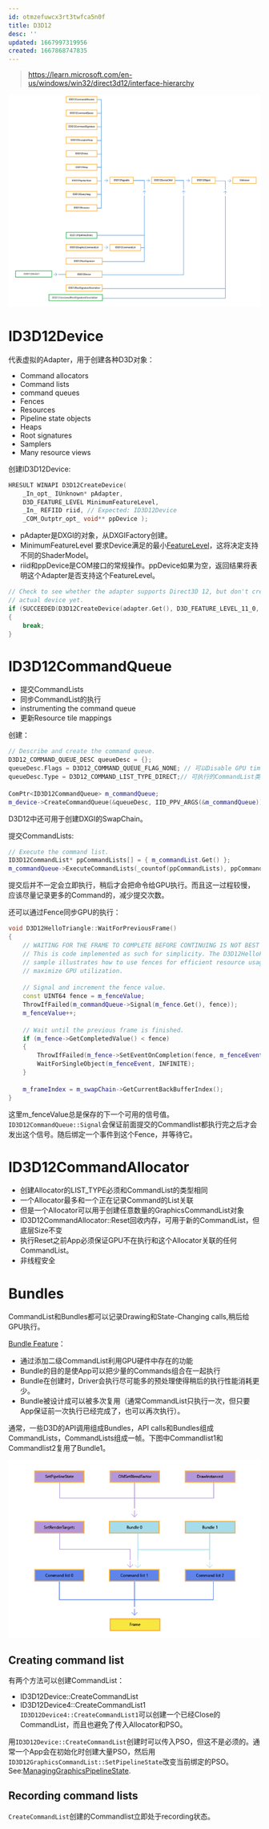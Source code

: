 ```yaml
---
id: otmzefuwcx3rt3twfca5n0f
title: D3D12
desc: ''
updated: 1667997319956
created: 1667868747835
---
```


> https://learn.microsoft.com/en-us/windows/win32/direct3d12/interface-hierarchy

![](/assets/images/Direct3D12.png)

# ID3D12Device

代表虚拟的Adapter，用于创建各种D3D对象：

* Command allocators
* Command lists
* command queues
* Fences
* Resources
* Pipeline state objects
* Heaps
* Root signatures
* Samplers
* Many resource views

创建ID3D12Device:
```c++
HRESULT WINAPI D3D12CreateDevice(
    _In_opt_ IUnknown* pAdapter,
    D3D_FEATURE_LEVEL MinimumFeatureLevel,
    _In_ REFIID riid, // Expected: ID3D12Device
    _COM_Outptr_opt_ void** ppDevice );
```
* pAdapter是DXGI的对象，从DXGIFactory创建。
* MinimumFeatureLevel 要求Device满足的最小[FeatureLevel](https://learn.microsoft.com/en-us/windows/win32/api/d3dcommon/ne-d3dcommon-d3d_feature_level)，这将决定支持不同的ShaderModel。
* riid和ppDevice是COM接口的常规操作。ppDevice如果为空，返回结果将表明这个Adapter是否支持这个FeatureLevel。
```c++
// Check to see whether the adapter supports Direct3D 12, but don't create the
// actual device yet.
if (SUCCEEDED(D3D12CreateDevice(adapter.Get(), D3D_FEATURE_LEVEL_11_0, _uuidof(ID3D12Device), nullptr)))
{
    break;
}
```

# ID3D12CommandQueue

* 提交CommandLists
* 同步CommandList的执行
* instrumenting the command queue
* 更新Resource tile mappings

创建：
```c++
// Describe and create the command queue.
D3D12_COMMAND_QUEUE_DESC queueDesc = {};
queueDesc.Flags = D3D12_COMMAND_QUEUE_FLAG_NONE; // 可以Disable GPU timeout
queueDesc.Type = D3D12_COMMAND_LIST_TYPE_DIRECT;// 可执行的CommandList类型

ComPtr<ID3D12CommandQueue> m_commandQueue;
m_device->CreateCommandQueue(&queueDesc, IID_PPV_ARGS(&m_commandQueue));
```
D3D12中还可用于创建DXGI的SwapChain。

提交CommandLists:
```c++
// Execute the command list.
ID3D12CommandList* ppCommandLists[] = { m_commandList.Get() };
m_commandQueue->ExecuteCommandLists(_countof(ppCommandLists), ppCommandLists);
```
提交后并不一定会立即执行，稍后才会把命令给GPU执行。而且这一过程较慢，应该尽量记录更多的Command的，减少提交次数。

还可以通过Fence同步GPU的执行：
```c++
void D3D12HelloTriangle::WaitForPreviousFrame()
{
    // WAITING FOR THE FRAME TO COMPLETE BEFORE CONTINUING IS NOT BEST PRACTICE.
    // This is code implemented as such for simplicity. The D3D12HelloFrameBuffering
    // sample illustrates how to use fences for efficient resource usage and to
    // maximize GPU utilization.

    // Signal and increment the fence value.
    const UINT64 fence = m_fenceValue;
    ThrowIfFailed(m_commandQueue->Signal(m_fence.Get(), fence));
    m_fenceValue++;

    // Wait until the previous frame is finished.
    if (m_fence->GetCompletedValue() < fence)
    {
        ThrowIfFailed(m_fence->SetEventOnCompletion(fence, m_fenceEvent));
        WaitForSingleObject(m_fenceEvent, INFINITE);
    }

    m_frameIndex = m_swapChain->GetCurrentBackBufferIndex();
}
```
这里m_fenceValue总是保存的下一个可用的信号值。`ID3D12CommandQueue::Signal`会保证前面提交的Commandlist都执行完之后才会发出这个信号。随后绑定一个事件到这个Fence，并等待它。

 # ID3D12CommandAllocator

* 创建Allocator的LIST_TYPE必须和CommandList的类型相同
* 一个Allocator最多和一个正在记录Command的List关联
* 但是一个Allocator可以用于创建任意数量的GraphicsCommandList对象
* ID3D12CommandAllocator::Reset回收内存，可用于新的CommandList，但底层Size不变
* 执行Reset之前App必须保证GPU不在执行和这个Allocator关联的任何CommandList。
* 非线程安全

 # Bundles

CommandList和Bundles都可以记录Drawing和State-Changing calls,稍后给GPU执行。

[Bundle Feature](https://learn.microsoft.com/en-us/windows/win32/direct3d12/recording-command-lists-and-bundles)：
* 通过添加二级CommandList利用GPU硬件中存在的功能
* Bundle的目的是使App可以把少量的Commands组合在一起执行
* Bundle在创建时，Driver会执行尽可能多的预处理使得稍后的执行性能消耗更少。
* Bundle被设计成可以被多次复用（通常CommandList只执行一次，但只要App保证前一次执行已经完成了，也可以再次执行）。

通常，一些D3D的API调用组成Bundles，API calls和Bundles组成CommandLists，CommandLists组成一帧。下图中Commandlist1和Commandlist2复用了Bundle1。

![](/assets/images/BundleToAFrame.png)

## Creating command list

有两个方法可以创建CommandList：

* ID3D12Device::CreateCommandList
* ID3D12Device4::CreateCommandList1
`ID3D12Device4::CreateCommandList1`可以创建一个已经Close的CommandList，而且也避免了传入Allocator和PSO。

用`ID3D12Device::CreateCommandList`创建时可以传入PSO，但这不是必须的。通常一个App会在初始化时创建大量PSO，然后用`ID3D12GraphicsCommandList::SetPipelineState`改变当前绑定的PSO。See:[ManagingGraphicsPipelineState](https://learn.microsoft.com/en-us/windows/win32/direct3d12/managing-graphics-pipeline-state-in-direct3d-12).

## Recording command lists
`CreateCommandList`创建的Commandlist立即处于recording状态。
